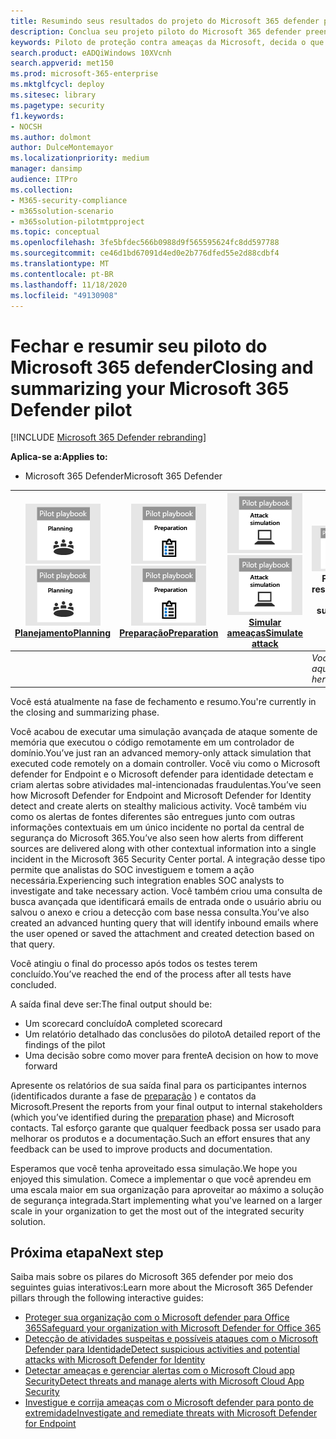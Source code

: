 ```yaml
---
title: Resumindo seus resultados do projeto do Microsoft 365 defender piloto
description: Conclua seu projeto piloto do Microsoft 365 defender preenchendo o Scorecard, analisando suas descobertas de relatórios e decidindo como mover para frente.
keywords: Piloto de proteção contra ameaças da Microsoft, decida o que fazer após o projeto piloto de proteção contra ameaças da Microsoft, o que fazer depois de avaliar a proteção contra ameaças da Microsoft em produção, transição do Microsoft Threat Protection Pilot para implantação, segurança da CyberSource, ameaça persistente avançada, segurança corporativa, dispositivos, dispositivo, identidade, usuários, dados, aplicativos, incidentes, investigação e correção automatizadas, caça
search.product: eADQiWindows 10XVcnh
search.appverid: met150
ms.prod: microsoft-365-enterprise
ms.mktglfcycl: deploy
ms.sitesec: library
ms.pagetype: security
f1.keywords:
- NOCSH
ms.author: dolmont
author: DulceMontemayor
ms.localizationpriority: medium
manager: dansimp
audience: ITPro
ms.collection:
- M365-security-compliance
- m365solution-scenario
- m365solution-pilotmtpproject
ms.topic: conceptual
ms.openlocfilehash: 3fe5bfdec566b0988d9f565595624fc8dd597788
ms.sourcegitcommit: ce46d1bd67091d4ed0e2b776dfed55e2d88cdbf4
ms.translationtype: MT
ms.contentlocale: pt-BR
ms.lasthandoff: 11/18/2020
ms.locfileid: "49130908"
---
```

# <a name="closing-and-summarizing-your-microsoft-365-defender-pilot"></a><span data-ttu-id="7ab37-104">Fechar e resumir seu piloto do Microsoft 365 defender</span><span class="sxs-lookup"><span data-stu-id="7ab37-104">Closing and summarizing your Microsoft 365 Defender pilot</span></span>  

[!INCLUDE [Microsoft 365 Defender rebranding](../includes/microsoft-defender.md)]


<span data-ttu-id="7ab37-105">**Aplica-se a:**</span><span class="sxs-lookup"><span data-stu-id="7ab37-105">**Applies to:**</span></span>
- <span data-ttu-id="7ab37-106">Microsoft 365 Defender</span><span class="sxs-lookup"><span data-stu-id="7ab37-106">Microsoft 365 Defender</span></span>



|<span data-ttu-id="7ab37-107">[![Planejamento](../../media/phase-diagrams/1-planning.png)](mtp-pilot-plan.md)</span><span class="sxs-lookup"><span data-stu-id="7ab37-107">[![Planning](../../media/phase-diagrams/1-planning.png)](mtp-pilot-plan.md)</span></span><br/>[<span data-ttu-id="7ab37-108">Planejamento</span><span class="sxs-lookup"><span data-stu-id="7ab37-108">Planning</span></span>](mtp-pilot-plan.md) |<span data-ttu-id="7ab37-109">[![Preparar](../../media/phase-diagrams/2-prepare.png)](prepare-mtpeval.md)</span><span class="sxs-lookup"><span data-stu-id="7ab37-109">[![Prepare](../../media/phase-diagrams/2-prepare.png)](prepare-mtpeval.md)</span></span><br/>[<span data-ttu-id="7ab37-110">Preparação</span><span class="sxs-lookup"><span data-stu-id="7ab37-110">Preparation</span></span>](prepare-mtpeval.md) | <span data-ttu-id="7ab37-111">[![Simular ameaças](../../media/phase-diagrams/3-simluate.png)](mtp-pilot-simulate.md)</span><span class="sxs-lookup"><span data-stu-id="7ab37-111">[![Simulate attack](../../media/phase-diagrams/3-simluate.png)](mtp-pilot-simulate.md)</span></span><br/>[<span data-ttu-id="7ab37-112">Simular ameaças</span><span class="sxs-lookup"><span data-stu-id="7ab37-112">Simulate attack</span></span>](mtp-pilot-simulate.md) | ![Fechar e resumir](../../media/phase-diagrams/4-summary.png)<br/><span data-ttu-id="7ab37-114">Fechar e resumir</span><span class="sxs-lookup"><span data-stu-id="7ab37-114">Close and summarize</span></span>|
|--|--|--|--|
|| | |<span data-ttu-id="7ab37-115">*Você está aqui!*</span><span class="sxs-lookup"><span data-stu-id="7ab37-115">*You are here!*</span></span>|


<span data-ttu-id="7ab37-116">Você está atualmente na fase de fechamento e resumo.</span><span class="sxs-lookup"><span data-stu-id="7ab37-116">You're currently in the closing and summarizing phase.</span></span>

<span data-ttu-id="7ab37-117">Você acabou de executar uma simulação avançada de ataque somente de memória que executou o código remotamente em um controlador de domínio.</span><span class="sxs-lookup"><span data-stu-id="7ab37-117">You’ve just ran an advanced memory-only attack simulation that executed code remotely on a domain controller.</span></span> <span data-ttu-id="7ab37-118">Você viu como o Microsoft defender for Endpoint e o Microsoft defender para identidade detectam e criam alertas sobre atividades mal-intencionadas fraudulentas.</span><span class="sxs-lookup"><span data-stu-id="7ab37-118">You’ve seen how Microsoft Defender for Endpoint and Microsoft Defender for Identity detect and create alerts on stealthy malicious activity.</span></span> <span data-ttu-id="7ab37-119">Você também viu como os alertas de fontes diferentes são entregues junto com outras informações contextuais em um único incidente no portal da central de segurança do Microsoft 365.</span><span class="sxs-lookup"><span data-stu-id="7ab37-119">You’ve also seen how alerts from different sources are delivered along with other contextual information into a single incident in the Microsoft 365 Security Center portal.</span></span> <span data-ttu-id="7ab37-120">A integração desse tipo permite que analistas do SOC investiguem e tomem a ação necessária.</span><span class="sxs-lookup"><span data-stu-id="7ab37-120">Experiencing such integration enables SOC analysts to investigate and take necessary action.</span></span> <span data-ttu-id="7ab37-121">Você também criou uma consulta de busca avançada que identificará emails de entrada onde o usuário abriu ou salvou o anexo e criou a detecção com base nessa consulta.</span><span class="sxs-lookup"><span data-stu-id="7ab37-121">You’ve also created an advanced hunting query that will identify inbound emails where the user opened or saved the attachment and created detection based on that query.</span></span>

<span data-ttu-id="7ab37-122">Você atingiu o final do processo após todos os testes terem concluído.</span><span class="sxs-lookup"><span data-stu-id="7ab37-122">You’ve reached the end of the process after all tests have concluded.</span></span>

<span data-ttu-id="7ab37-123">A saída final deve ser:</span><span class="sxs-lookup"><span data-stu-id="7ab37-123">The final output should be:</span></span>

- <span data-ttu-id="7ab37-124">Um scorecard concluído</span><span class="sxs-lookup"><span data-stu-id="7ab37-124">A completed scorecard</span></span>
- <span data-ttu-id="7ab37-125">Um relatório detalhado das conclusões do piloto</span><span class="sxs-lookup"><span data-stu-id="7ab37-125">A detailed report of the findings of the pilot</span></span>
- <span data-ttu-id="7ab37-126">Uma decisão sobre como mover para frente</span><span class="sxs-lookup"><span data-stu-id="7ab37-126">A decision on how to move forward</span></span>

<span data-ttu-id="7ab37-127">Apresente os relatórios de sua saída final para os participantes internos (identificados durante a fase de [preparação](https://docs.microsoft.com/microsoft-365/security/mtp/prepare-mtpeval) ) e contatos da Microsoft.</span><span class="sxs-lookup"><span data-stu-id="7ab37-127">Present the reports from your final output to internal stakeholders (which you’ve identified during the [preparation](https://docs.microsoft.com/microsoft-365/security/mtp/prepare-mtpeval) phase) and Microsoft contacts.</span></span> <span data-ttu-id="7ab37-128">Tal esforço garante que qualquer feedback possa ser usado para melhorar os produtos e a documentação.</span><span class="sxs-lookup"><span data-stu-id="7ab37-128">Such an effort ensures that any feedback can be used to improve products and documentation.</span></span>

<span data-ttu-id="7ab37-129">Esperamos que você tenha aproveitado essa simulação.</span><span class="sxs-lookup"><span data-stu-id="7ab37-129">We hope you enjoyed this simulation.</span></span> <span data-ttu-id="7ab37-130">Comece a implementar o que você aprendeu em uma escala maior em sua organização para aproveitar ao máximo a solução de segurança integrada.</span><span class="sxs-lookup"><span data-stu-id="7ab37-130">Start implementing what you've learned on a larger scale in your organization to get the most out of the integrated security solution.</span></span>

## <a name="next-step"></a><span data-ttu-id="7ab37-131">Próxima etapa</span><span class="sxs-lookup"><span data-stu-id="7ab37-131">Next step</span></span>
<span data-ttu-id="7ab37-132">Saiba mais sobre os pilares do Microsoft 365 defender por meio dos seguintes guias interativos:</span><span class="sxs-lookup"><span data-stu-id="7ab37-132">Learn more about the Microsoft 365 Defender pillars through the following interactive guides:</span></span>
- [<span data-ttu-id="7ab37-133">Proteger sua organização com o Microsoft defender para Office 365</span><span class="sxs-lookup"><span data-stu-id="7ab37-133">Safeguard your organization with Microsoft Defender for Office 365</span></span>](https://aka.ms/O365ATP-Interactive-Guide)
- [<span data-ttu-id="7ab37-134">Detecção de atividades suspeitas e possíveis ataques com o Microsoft Defender para Identidade</span><span class="sxs-lookup"><span data-stu-id="7ab37-134">Detect suspicious activities and potential attacks with Microsoft Defender for Identity</span></span>](https://aka.ms/AATP-Interactive-Guide)
- [<span data-ttu-id="7ab37-135">Detectar ameaças e gerenciar alertas com o Microsoft Cloud app Security</span><span class="sxs-lookup"><span data-stu-id="7ab37-135">Detect threats and manage alerts with Microsoft Cloud App Security</span></span>](https://aka.ms/DetectThreatsAndAlertsMCAS-InteractiveGuide)
- [<span data-ttu-id="7ab37-136">Investigue e corrija ameaças com o Microsoft defender para ponto de extremidade</span><span class="sxs-lookup"><span data-stu-id="7ab37-136">Investigate and remediate threats with Microsoft Defender for Endpoint</span></span>](https://aka.ms/MDATP-IR-Interactive-Guide)
